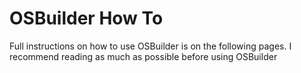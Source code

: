 # OSBuilder How To

Full instructions on how to use OSBuilder is on the following pages.  I recommend reading as much as possible before using OSBuilder

